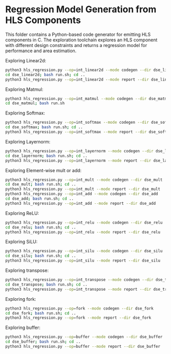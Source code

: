 # Regression Model Generation from HLS Components

This folder contains a Python-based code generator for emitting HLS components in C.
The exploration toolchain explores an HLS component with different design constraints and returns a regression model for performance and area estimation. 

Exploring Linear2d:
```sh
python3 hls_regression.py --op=int_linear2d --mode codegen --dir dse_linear2d
cd dse_linear2d; bash run.sh; cd ..
python3 hls_regression.py --op=int_linear2d --mode report --dir dse_linear2d
```

Exploring Matmul:
```sh
python3 hls_regression.py --op=int_matmul --mode codegen --dir dse_matmul
cd dse_matmul; bash run.sh
```

Exploring Softmax:
```sh
python3 hls_regression.py --op=int_softmax --mode codegen --dir dse_softmax
cd dse_softmax; bash run.sh; cd .. 
python3 hls_regression.py --op=int_softmax --mode report --dir dse_softmax
```

Exploring Layernorm:
```sh
python3 hls_regression.py --op=int_layernorm --mode codegen --dir dse_layernorm
cd dse_layernorm; bash run.sh; cd ..
python3 hls_regression.py --op=int_layernorm --mode report --dir dse_layernorm
```

Exploring Element-wise mult or add:
```sh
python3 hls_regression.py --op=int_mult --mode codegen --dir dse_mult
cd dse_mult; bash run.sh; cd ..
python3 hls_regression.py --op=int_mult --mode report --dir dse_mult
python3 hls_regression.py --op=int_add --mode codegen --dir dse_add
cd dse_add; bash run.sh; cd ..
python3 hls_regression.py --op=int_add --mode report --dir dse_add
```

Exploring ReLU:
```sh
python3 hls_regression.py --op=int_relu --mode codegen --dir dse_relu
cd dse_relu; bash run.sh; cd ..
python3 hls_regression.py --op=int_relu --mode report --dir dse_relu
```

Exploring SiLU:
```sh
python3 hls_regression.py --op=int_silu --mode codegen --dir dse_silu
cd dse_silu; bash run.sh; cd ..
python3 hls_regression.py --op=int_silu --mode report --dir dse_silu
```

Exploring transpose:
```sh
python3 hls_regression.py --op=int_transpose --mode codegen --dir dse_transpose
cd dse_transpose; bash run.sh; cd ..
python3 hls_regression.py --op=int_transpose --mode report --dir dse_transpose
```

Exploring fork:
```sh
python3 hls_regression.py --op=fork --mode codegen --dir dse_fork
cd dse_fork; bash run.sh; cd ..
python3 hls_regression.py --op=fork --mode report --dir dse_fork
```

Exploring buffer:
```sh
python3 hls_regression.py --op=buffer --mode codegen --dir dse_buffer
cd dse_buffer; bash run.sh; cd ..
python3 hls_regression.py --op=buffer --mode report --dir dse_buffer
```


